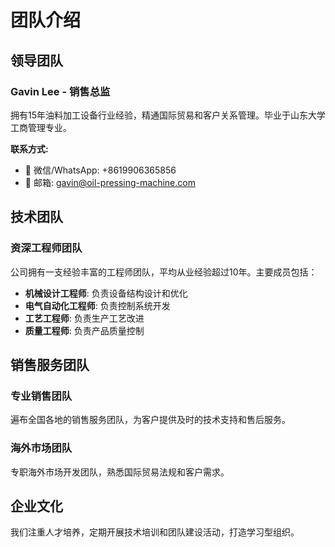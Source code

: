 # 团队介绍

## 领导团队

### Gavin Lee - 销售总监

拥有15年油料加工设备行业经验，精通国际贸易和客户关系管理。毕业于山东大学工商管理专业。

**联系方式:**
- 📱 微信/WhatsApp: +8619906365856
- 📧 邮箱: gavin@oil-pressing-machine.com

## 技术团队

### 资深工程师团队

公司拥有一支经验丰富的工程师团队，平均从业经验超过10年。主要成员包括：

- **机械设计工程师**: 负责设备结构设计和优化
- **电气自动化工程师**: 负责控制系统开发
- **工艺工程师**: 负责生产工艺改进
- **质量工程师**: 负责产品质量控制

## 销售服务团队

### 专业销售团队

遍布全国各地的销售服务团队，为客户提供及时的技术支持和售后服务。

### 海外市场团队

专职海外市场开发团队，熟悉国际贸易法规和客户需求。

## 企业文化

我们注重人才培养，定期开展技术培训和团队建设活动，打造学习型组织。